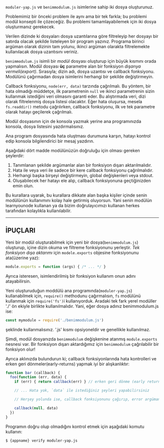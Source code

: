 `moduler-yap.js` ve `benimmodulum.js` isimlerine sahip iki dosya oluşturunuz.

Problemimiz bir önceki problem ile aynı ama bir tek farkla; bu problemi modül konsepti ile çözeceğiz. Bu problemi tamamlayabilemek için iki dosya oluşturmanız gerekecek.

Verilen dizinde ki dosyaları dosya uzantılarına göre filtreleyip her dosyayı bir satırda olacak şekilde listeleyen bir program yazınız. Programa birinci argüman olarak dizinin tam yolunu, ikinci argüman olarakta filtrelemekte kullanılacak dosya uzantısını veriniz.

`benimmodulum.js` isimli bir *modül* dosyası oluşturup için büyük kısmını orada yapmalısın. Modül dosyası **üç** parametre alan bir fonksiyon *dışarıya vermeli(export)*. Sırasıyla; dizin adı, dosya uzantısı ve callback fonksiyonu. Modülünü çağırmadan dosya isimlerini herhangi bir şekilde değiştirmeyin.

Callback fonksiyonu, `node(err, data)` tarzında çağrılmalı. Bu yöntem, bir hata olmadığı müddetçe, ilk parametrenin `null` ve ikinci parametrenin sizin kullanmak istediğini veri olmasını garanti eder. Bu alıştırmada veri, dizi olarak filtrelenmiş dosya listesi olacaktır. Eğer hata oluşursa, mesela `fs.readdir()` metodu çağrılırken, callback fonksiyonu, ilk ve tek parametre olarak hatayı geçilerek çağrılmalı.

Modül dosyasının için de konsola yazmak yerine ana programınızda konsola, dosya listesini yazdırmalısınız.

Ana program dosyasında hata oluştması durumuna karşın, hatayı kontrol edip konsola bilgilendirici bir mesaj yazdırın.

Aşağıdaki dört madde modülünüzün doğruluğu için olması gereken şeylerdir:

1. Tanımlanan şekilde argümanlar alan bir fonksiyon dışarı aktarılmalıdır.
2. Hata ile veya veri ile sadece bir kere callback fonksiyonu çağrılmalıdır.
3. Herhangi başka birşeyi değiştirmeyin, global değişkenleri veya stdout.
4. Oluşabilecek her hatayı ele alıp, callback fonksiyonuna geçtiğinizden emin olun.

Bu kurallara uyarak, bu kurallara dikkate alan başka kişiler içinde senin modülünün kullanımını kolay hale getirmiş oluyorsun. Yani senin modülün learnyounode kullanan ya da bizim doğrulayıcımızı kullanan herkes tarafından kolaylıkla kullanılabilir.

----------------------------------------------------------------------
## İPUÇLARI

Yeni bir modül oluşturabilmek için yeni bir dosya(`benimmodulum.js`) oluşturup, içine dizin okuma ve filtreme fonksiyonunu yerleştir. *Tek fonksiyon dışa aktarımı* için `modele.exports` objesine fonksiyonunu ata(üzerine yaz):

```js
module.exports = function (args) { /* ... */ }
```

Ayrıca isteresen, isimlendirilmiş bir fonksiyon kullanım onun adını atayabilirsin.

Yeni oluşturuduğun moddülü ana programında(`moduler-yap.js`) kullanabilmek için, `require()` methodunu çağırmalısın, `fs` modülünü kullanmak için `require('fs')`i kullanıyorduk. Aradaki tek fark yerel modüller './' ön ekiyle birlikte kullanılmalıdır. Yani,  eğer dosya adınız benimmodulum.js ise:

```js
const mymodule = require('./benimmodulum.js')
```

şeklinde kullanmalısınız. '.js' kısmı opsiyoneldir ve genellikle kullanılmaz.

Şimdi, modül dosyanızda `benimmodulum` değişkenine atanmış `module.exports` nesnesi var. Bir fonksiyon dışarı aktardığımız için `benimmodulum` çağrılabilir bir fonksiyon olur!

Ayrıca aklınızda bulundurun ki; callback fonksiyonlarında hata kontrolleri ve erken geri dönmeler(early-returns) yapmak iyi bir alışkanlıktır:

```js
function bar (callback) {
  foo(function (err, data) {
    if (err) { return callback(err) } // erken geri dönme (early return)

    // ... Hata yok, `data` ile istediğiniz şeyleri yapabilirsiniz

    // Herşey yolunda ise, callback fonksiyonunu çağırıp, error argümanı yerine null geçirin

    callback(null, data)
  })
}
```

Programın doğru olup olmadığını kontrol etmek için aşağıdaki komutu kullanın:

```sh
$ {appname} verify moduler-yap.js
```
